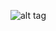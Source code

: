 ![alt tag](https://cloud.githubusercontent.com/assets/14246608/21270352/2b2d3892-c3ae-11e6-9566-29d267e3a7d5.jpg)
